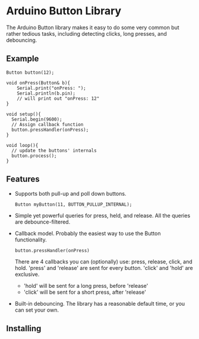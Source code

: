 # Arduino Button Library

The Arduino Button library makes it easy to do some very common but rather 
tedious tasks, including detecting clicks, long presses, and debouncing.

## Example

	Button button(12);

	void onPress(Button& b){
		Serial.print("onPress: ");
		Serial.println(b.pin);
		// will print out "onPress: 12"
	}

	void setup(){
	  Serial.begin(9600);
	  // Assign callback function
	  button.pressHandler(onPress);
	}

	void loop(){
	  // update the buttons' internals
	  button.process();
	}

## Features

* Supports both pull-up and poll down buttons.

	`Button myButton(11, BUTTON_PULLUP_INTERNAL);`

* Simple yet powerful queries for press, held, and release. All
  the queries are debounce-filtered.

* Callback model. Probably the easiest way to use the Button functionality.

	`button.pressHandler(onPress)`

	There are 4 callbacks you can (optionally) use: press, release,
	click, and hold. 'press' and 'release' are sent for every button.
	'click' and 'hold' are exclusive. 

	- 'hold' will be sent for a long press, before 'release'
	- 'click' will be sent for a short press, after 'release'

* Built-in debouncing. The library has a reasonable default time, or
  you can set your own.

## Installing


